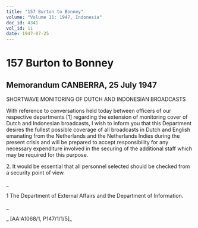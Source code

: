 ```yaml
---
title: "157 Burton to Bonney"
volume: "Volume 11: 1947, Indonesia"
doc_id: 4341
vol_id: 11
date: 1947-07-25
---
```


# 157 Burton to Bonney

## Memorandum CANBERRA, 25 July 1947

SHORTWAVE MONITORING OF DUTCH AND INDONESIAN BROADCASTS

With reference to conversations held today between officers of our respective departments [1] regarding the extension of monitoring cover of Dutch and Indonesian broadcasts, I wish to inform you that this Department desires the fullest possible coverage of all broadcasts in Dutch and English emanating from the Netherlands and the Netherlands Indies during the present crisis and will be prepared to accept responsibility for any necessary expenditure involved in the securing of the additional staff which may be required for this purpose.

2\. It would be essential that all personnel selected should be checked from a security point of view.

_

1 The Department of External Affairs and the Department of Information.

_

_ [AA:A1068/1, P147/1/1/5]_
